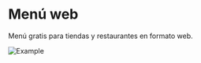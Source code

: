 # Menú web 

Menú gratis para tiendas y restaurantes en formato web.

![Example](https://raw.githubusercontent.com/osoda/menu-web2/refs/heads/main/menu-web-example.gif)